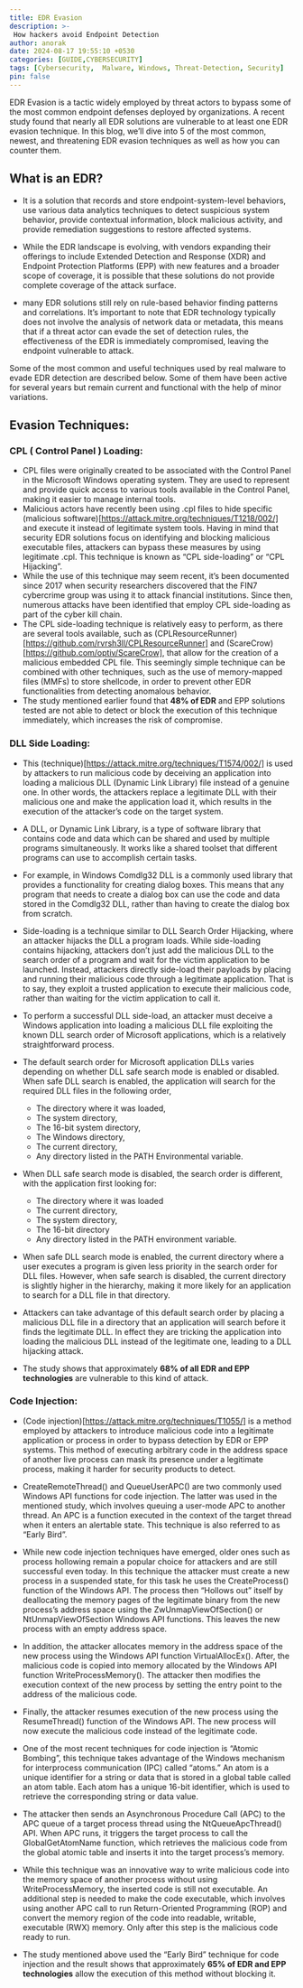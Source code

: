 ```yaml
---
title: EDR Evasion
description: >-
 How hackers avoid Endpoint Detection
author: anorak
date: 2024-08-17 19:55:10 +0530
categories: [GUIDE,CYBERSECURITY]
tags: [Cybersecurity,  Malware, Windows, Threat-Detection, Security]
pin: false
---
```

 EDR Evasion is a tactic widely employed by threat actors to bypass some of the most common endpoint defenses deployed by organizations. A recent study found that nearly all EDR solutions are vulnerable to at least one EDR evasion technique. In this blog, we’ll dive into 5 of the most common, newest, and threatening EDR evasion techniques as well as how you can counter them. 


## What is an EDR?
- It is a solution that records and store endpoint-system-level behaviors, use various data analytics techniques to detect suspicious system behavior, provide contextual information, block malicious activity, and provide remediation suggestions to restore affected systems.

-  While the EDR landscape is evolving, with vendors expanding their offerings to include Extended Detection and Response (XDR) and Endpoint Protection Platforms (EPP) with new features and a broader scope of coverage, it is possible that these solutions do not provide complete coverage of the attack surface.
 
-  many EDR solutions still rely on rule-based behavior finding patterns and correlations. It’s important to note that EDR technology typically does not involve the analysis of network data or metadata, this means that if a threat actor can evade the set of detection rules, the effectiveness of the EDR is immediately compromised, leaving the endpoint vulnerable to attack.

Some of the most common and useful techniques used by real malware to evade EDR detection are described below. Some of them have been active for several years but remain current and functional with the help of minor variations.



## Evasion Techniques:

### CPL ( Control Panel ) Loading:
   
  - CPL files were originally created to be associated with the Control Panel in the Microsoft Windows operating system. They are used to represent and provide quick access to various tools available in the Control Panel, making it easier to manage internal tools.
  - Malicious actors have recently been using .cpl files to hide specific (malicious software)[https://attack.mitre.org/techniques/T1218/002/] and execute it instead of legitimate system tools. Having in mind that security EDR solutions focus on identifying and blocking malicious executable files, attackers can bypass these measures by using legitimate .cpl. This technique is known as “CPL side-loading” or “CPL Hijacking”.
  - While the use of this technique may seem recent, it’s been documented since 2017 when security researchers discovered that the FIN7 cybercrime group was using it to attack financial institutions. Since then, numerous attacks have been identified that employ CPL side-loading as part of the cyber kill chain.
  - The CPL side-loading technique is relatively easy to perform, as there are several tools available, such as (CPLResourceRunner)[https://github.com/rvrsh3ll/CPLResourceRunner] and (ScareCrow)[https://github.com/optiv/ScareCrow], that allow for the creation of a malicious embedded CPL file. This seemingly simple technique can be combined with other techniques, such as the use of memory-mapped files (MMFs) to store shellcode, in order to prevent other EDR functionalities from detecting anomalous behavior.
  - The study mentioned earlier found that **48% of EDR** and EPP solutions tested are not able to detect or block the execution of this technique immediately, which increases the risk of compromise.
    
                               
                                                                                                                                                                                                                                                                                                                                                                                                                                                                                                                                                                                                                                                                                                                                                                                                                                              
###  DLL Side Loading:

- This (technique)[https://attack.mitre.org/techniques/T1574/002/] is used by attackers to run malicious code by deceiving an application into loading a malicious DLL (Dynamic Link Library) file instead of a genuine one. In other words, the attackers replace a legitimate DLL with their malicious one and make the application load it, which results in the execution of the attacker’s code on the target system.
- A DLL, or Dynamic Link Library, is a type of software library that contains code and data which can be shared and used by multiple programs simultaneously. It works like a shared toolset that different programs can use to accomplish certain tasks.
- For example, in Windows Comdlg32 DLL is a commonly used library that provides a functionality for creating dialog boxes. This means that any program that needs to create a dialog box can use the code and data stored in the Comdlg32 DLL, rather than having to create the dialog box from scratch.
- Side-loading is a technique similar to DLL Search Order Hijacking, where an attacker hijacks the DLL a program loads. While side-loading contains hijacking, attackers don’t just add the malicious DLL to the search order of a program and wait for the victim application to be launched. Instead, attackers directly side-load their payloads by placing and running their malicious code through a legitimate application. That is to say, they exploit a trusted application to execute their malicious code, rather than waiting for the victim application to call it.
- To perform a successful DLL side-load, an attacker must deceive a Windows application into loading a malicious DLL file exploiting the known DLL search order of Microsoft applications, which is a relatively straightforward process.
- The default search order for Microsoft application DLLs varies depending on whether DLL safe search mode is enabled or disabled. When safe DLL search is enabled, the application will search for the required DLL files in the following order,
    - The directory where it was loaded, 
    - The system directory, 
    - The 16-bit system directory, 
    - The Windows directory, 
    - The current directory, 
    - Any directory listed in the PATH Environmental variable. 
- When DLL safe search mode is disabled, the search order is different, with the application first looking for:

    - The directory where it was loaded
    - The current directory, 
    - The system directory, 
    - The 16-bit directory
    - Any directory listed in the PATH environment variable.
- When safe DLL search mode is enabled, the current directory where a user executes a program is given less priority in the search order for DLL files. However, when safe search is disabled, the current directory is slightly higher in the hierarchy, making it more likely for an application to search for a DLL file in that directory.
- Attackers can take advantage of this default search order by placing a malicious DLL file in a directory that an application will search before it finds the legitimate DLL. In effect they are tricking the application into loading the malicious DLL instead of the legitimate one, leading to a DLL hijacking attack.
- The study shows that approximately **68% of all EDR and EPP technologies** are vulnerable to this kind of attack.

### Code Injection:

- (Code injection)[https://attack.mitre.org/techniques/T1055/] is a method employed by attackers to introduce malicious code into a legitimate application or process in order to bypass detection by EDR or EPP systems. This method of executing arbitrary code in the address space of another live process can mask its presence under a legitimate process, making it harder for security products to detect.
- CreateRemoteThread() and QueueUserAPC() are two commonly used Windows API functions for code injection. The latter was used in the mentioned study, which involves queuing a user-mode APC to another thread. An APC is a function executed in the context of the target thread when it enters an alertable state. This technique is also referred to as “Early Bird”.
- While new code injection techniques have emerged, older ones such as process hollowing remain a popular choice for attackers and are still successful even today. In this technique the attacker must create a new process in a suspended state, for this task he uses the CreateProcess() function of the Windows API. The process then “Hollows out” itself by deallocating the memory pages of the legitimate binary from the new process’s address space using the ZwUnmapViewOfSection() or NtUnmapViewOfSection Windows API functions. This leaves the new process with an empty address space.

- In addition, the attacker allocates memory in the address space of the new process using the Windows API function VirtualAllocEx(). After, the malicious code is copied into memory allocated by the Windows API function WriteProcessMemory(). The attacker then modifies the execution context of the new process by setting the entry point to the address of the malicious code.

- Finally, the attacker resumes execution of the new process using the ResumeThread() function of the Windows API. The new process will now execute the malicious code instead of the legitimate code.

- One of the most recent techniques for code injection is “Atomic Bombing”, this technique takes advantage of the Windows mechanism for interprocess communication (IPC) called “atoms.” An atom is a unique identifier for a string or data that is stored in a global table called an atom table. Each atom has a unique 16-bit identifier, which is used to retrieve the corresponding string or data value.

- The attacker then sends an Asynchronous Procedure Call (APC) to the APC queue of a target process thread using the NtQueueApcThread() API. When APC runs, it triggers the target process to call the GlobalGetAtomName function, which retrieves the malicious code from the global atomic table and inserts it into the target process’s memory.

- While this technique was an innovative way to write malicious code into the memory space of another process without using WriteProcessMemory, the inserted code is still not executable. An additional step is needed to make the code executable, which involves using another APC call to run Return-Oriented Programming (ROP) and convert the memory region of the code into readable, writable, executable (RWX) memory. Only after this step is the malicious code ready to run.

- The study mentioned above used the “Early Bird” technique for code injection and the result shows that approximately  **65% of EDR and EPP technologies** allow the execution of this method without blocking it.


















    
